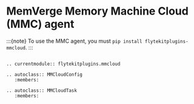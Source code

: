 # MemVerge Memory Machine Cloud (MMC) agent

:::{note}
To use the MMC agent, you must `pip install flytekitplugins-mmcloud`.
:::

```{eval-rst}

.. currentmodule:: flytekitplugins.mmcloud

.. autoclass:: MMCloudConfig
   :members:

.. autoclass:: MMCloudTask
   :members:
```

